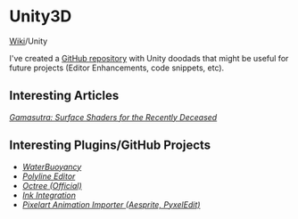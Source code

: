 # Unity3D
[Wiki](../index.md)/Unity

I've created a [GitHub repository](https://github.com/JonasReich/unity-doodads) with Unity doodads that might be useful for future projects (Editor Enhancements, code snippets, etc).

## Interesting Articles
[_Gamasutra: Surface Shaders for the Recently Deceased_](https://www.gamasutra.com/blogs/SamanthaStahlke/20170822/304128/Surface_Shaders_for_the_Recently_Deceased.php)

## Interesting Plugins/GitHub Projects
* [_WaterBuoyancy_](https://github.com/dbrizov/Unity-WaterBuoyancy)
* [_Polyline Editor_](https://www.assetstore.unity3d.com/en/#!/content/60300)
* [_Octree (Official)_](https://github.com/Unity-Technologies/UnityOctree)
* [_Ink Integration_](https://www.assetstore.unity3d.com/en/#!/content/60055)
* [_Pixelart Animation Importer (Aesprite, PyxelEdit)_](https://github.com/talecrafter/AnimationImporter)
